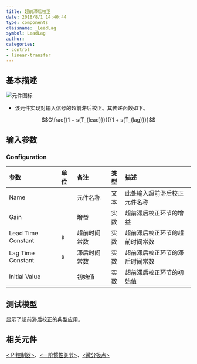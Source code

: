 ```yaml
---
title: 超前滞后校正
date: 2018/8/1 14:40:44
type: components
classname: _LeadLag
symbol: LeadLag
author: 
categories: 
- control
- linear-transfer
---
```

## <span id="comp_desc">基本描述</span>
![元件图标]()

+ 该元件实现对输入信号的超前滞后校正。其传递函数如下。

$$G\frac{{1 + s{T_{lead}}}}{{1 + s{T_{lag}}}}$$


## <span id="comp_params">输入参数</span>
### <span id="comp_params_group_Configuration">Configuration</span>
| 参数 | 单位 | 备注 | 类型 | 描述 |
| :--- | :--- | :--- | :--: | :--- |
| <span id="comp_params_param_Name">Name</span> |  | 元件名称 | 文本 | 此处输入超前滞后校正元件名称 |
| <span id="comp_params_param_G">Gain</span> |  | 增益 | 实数 | 超前滞后校正环节的增益 |
| <span id="comp_params_param_T1">Lead Time Constant</span> | s | 超前时间常数 | 实数 | 超前滞后校正环节的超前时间常数 |
| <span id="comp_params_param_T2">Lag Time Constant</span> | s | 滞后时间常数 | 实数 | 超前滞后校正环节的滞后时间常数 |
| <span id="comp_params_param_Init">Initial Value</span> |  | 初始值 | 实数 | 超前滞后校正环节的初始值 |

[Name]: #comp_params_param_Name "Name"
[Gain]: #comp_params_param_G "Gain"
[Lead Time Constant]: #comp_params_param_T1 "Lead Time Constant"
[Lag Time Constant]: #comp_params_param_T2 "Lag Time Constant"
[Initial Value]: #comp_params_param_Init "Initial Value"

## <span id="comp_example">测试模型</span>
[<test LeadLag>](<test link>)显示了超前滞后校正的典型应用。

## <span id="comp_seealso">相关元件</span>
[< PI控制器>](<test link>)、[<一阶惯性关节>](<test link>)、[<微分极点>](<test link>)



